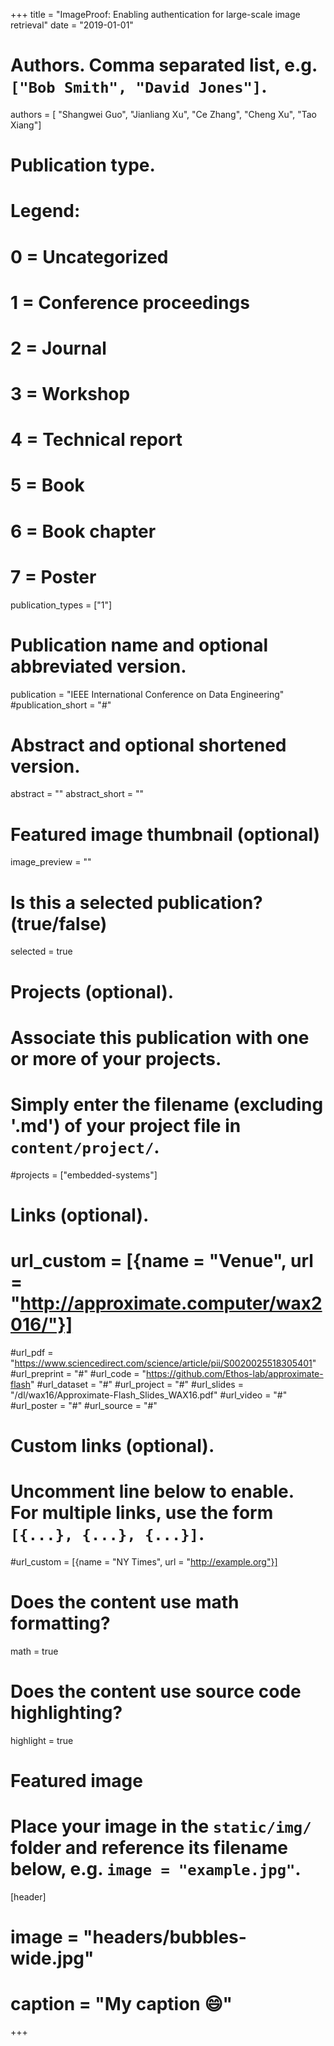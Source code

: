 +++
title = "ImageProof: Enabling authentication for large-scale image retrieval"
date = "2019-01-01"

# Authors. Comma separated list, e.g. `["Bob Smith", "David Jones"]`.
authors = [ "Shangwei Guo", "Jianliang Xu", "Ce Zhang", "Cheng Xu", "Tao Xiang"]

# Publication type.
# Legend:
# 0 = Uncategorized
# 1 = Conference proceedings
# 2 = Journal
# 3 = Workshop
# 4 = Technical report
# 5 = Book
# 6 = Book chapter
# 7 = Poster
publication_types = ["1"]

# Publication name and optional abbreviated version.
publication = "IEEE International Conference on Data Engineering"
#publication_short = "#"

# Abstract and optional shortened version.
abstract = ""
abstract_short = ""

# Featured image thumbnail (optional)
image_preview = ""

# Is this a selected publication? (true/false)
selected = true

# Projects (optional).
#   Associate this publication with one or more of your projects.
#   Simply enter the filename (excluding '.md') of your project file in `content/project/`.
#projects = ["embedded-systems"]

# Links (optional).
# url_custom = [{name = "Venue", url = "http://approximate.computer/wax2016/"}]
#url_pdf = "https://www.sciencedirect.com/science/article/pii/S0020025518305401"
#url_preprint = "#"
#url_code = "https://github.com/Ethos-lab/approximate-flash"
#url_dataset = "#"
#url_project = "#"
#url_slides = "/dl/wax16/Approximate-Flash_Slides_WAX16.pdf"
#url_video = "#"
#url_poster = "#"
#url_source = "#"


# Custom links (optional).
#   Uncomment line below to enable. For multiple links, use the form `[{...}, {...}, {...}]`.
#url_custom = [{name = "NY Times", url = "http://example.org"}]

# Does the content use math formatting?
math = true

# Does the content use source code highlighting?
highlight = true

# Featured image
# Place your image in the `static/img/` folder and reference its filename below, e.g. `image = "example.jpg"`.
[header]
# image = "headers/bubbles-wide.jpg"
# caption = "My caption :smile:"

+++

